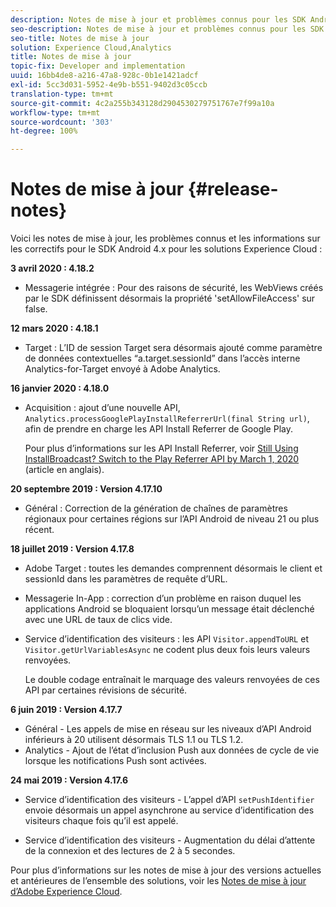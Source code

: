 ```yaml
---
description: Notes de mise à jour et problèmes connus pour les SDK Android 4.x pour les solutions Experience Cloud.
seo-description: Notes de mise à jour et problèmes connus pour les SDK Android 4.x pour les solutions Experience Cloud.
seo-title: Notes de mise à jour
solution: Experience Cloud,Analytics
title: Notes de mise à jour
topic-fix: Developer and implementation
uuid: 16bb4de8-a216-47a8-928c-0b1e1421adcf
exl-id: 5cc3d031-5952-4e9b-b551-9402d3c05ccb
translation-type: tm+mt
source-git-commit: 4c2a255b343128d2904530279751767e7f99a10a
workflow-type: tm+mt
source-wordcount: '303'
ht-degree: 100%

---
```


# Notes de mise à jour {#release-notes}

Voici les notes de mise à jour, les problèmes connus et les informations sur les correctifs pour le SDK Android 4.x pour les solutions Experience Cloud :

**3 avril 2020 : 4.18.2**

* Messagerie intégrée : Pour des raisons de sécurité, les WebViews créés par le SDK définissent désormais la propriété &#39;setAllowFileAccess&#39; sur false.

**12 mars 2020 : 4.18.1**

* Target : L’ID de session Target sera désormais ajouté comme paramètre de données contextuelles “a.target.sessionId” dans l’accès interne Analytics-for-Target envoyé à Adobe Analytics.

**16 janvier 2020 : 4.18.0**

* Acquisition : ajout d’une nouvelle API, `Analytics.processGooglePlayInstallReferrerUrl(final String url)`, afin de prendre en charge les API Install Referrer de Google Play.

   Pour plus d’informations sur les API Install Referrer, voir [Still Using InstallBroadcast? Switch to the Play Referrer API by March 1, 2020](https://android-developers.googleblog.com/2019/11/still-using-installbroadcast-switch-to.html) (article en anglais).

**20 septembre 2019 : Version 4.17.10**

* Général : Correction de la génération de chaînes de paramètres régionaux pour certaines régions sur l’API Android de niveau 21 ou plus récent.

**18 juillet 2019 : Version 4.17.8**

* Adobe Target : toutes les demandes comprennent désormais le client et sessionId dans les paramètres de requête d’URL.
* Messagerie In-App : correction d’un problème en raison duquel les applications Android se bloquaient lorsqu’un message était déclenché avec une URL de taux de clics vide.
* Service d’identification des visiteurs : les API `Visitor.appendToURL` et `Visitor.getUrlVariablesAsync` ne codent plus deux fois leurs valeurs renvoyées.

   Le double codage entraînait le marquage des valeurs renvoyées de ces API par certaines révisions de sécurité.

**6 juin 2019 : Version 4.17.7**

* Général - Les appels de mise en réseau sur les niveaux d’API Android inférieurs à 20 utilisent désormais TLS 1.1 ou TLS 1.2.
* Analytics - Ajout de l’état d’inclusion Push aux données de cycle de vie lorsque les notifications Push sont activées.

**24 mai 2019 : Version 4.17.6**

* Service d’identification des visiteurs -
   L’appel d’API `setPushIdentifier` envoie désormais un appel asynchrone au service d’identification des visiteurs chaque fois qu’il est appelé.

* Service d’identification des visiteurs - Augmentation du délai d’attente de la connexion et des lectures de 2 à 5 secondes.


Pour plus d’informations sur les notes de mise à jour des versions actuelles et antérieures de l’ensemble des solutions, voir les [Notes de mise à jour d’Adobe Experience Cloud](https://experienceleague.adobe.com/docs/release-notes/experience-cloud/current.html?lang=fr).
